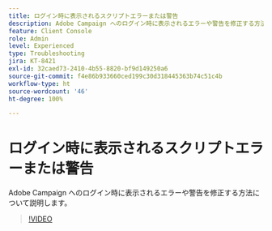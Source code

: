 ```yaml
---
title: ログイン時に表示されるスクリプトエラーまたは警告
description: Adobe Campaign へのログイン時に表示されるエラーや警告を修正する方法について説明します。
feature: Client Console
role: Admin
level: Experienced
type: Troubleshooting
jira: KT-8421
exl-id: 32caed73-2410-4b55-8820-bf9d149250a6
source-git-commit: f4e86b933660ced199c30d318445363b74c51c4b
workflow-type: ht
source-wordcount: '46'
ht-degree: 100%

---
```


# ログイン時に表示されるスクリプトエラーまたは警告

Adobe Campaign へのログイン時に表示されるエラーや警告を修正する方法について説明します。

>[!VIDEO](https://video.tv.adobe.com/v/335975?quality=12&learn=on)
